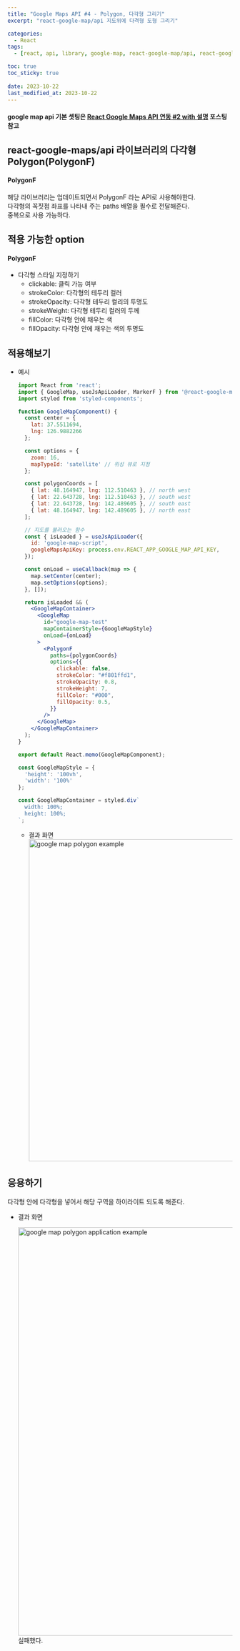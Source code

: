 ```yaml
---
title: "Google Maps API #4 - Polygon, 다각형 그리기"
excerpt: "react-google-map/api 지도위에 다격형 도형 그리기"

categories:
  - React
tags:
  - [react, api, library, google-map, react-google-map/api, react-google-map]

toc: true
toc_sticky: true
 
date: 2023-10-22
last_modified_at: 2023-10-22
---
```


#### google map api 기본 셋팅은 [React Google Maps API 연동 #2 with 설명](https://sunmerrr.github.io/react/react-google-map-api/) 포스팅 참고

## react-google-maps/api 라이브러리의 다각형 Polygon(PolygonF)
#### PolygonF
  해당 라이브러리는 업데이트되면서 PolygonF 라는 API로 사용해야한다.    
  다각형의 꼭짓점 좌표를 나타내 주는 paths 배열을 필수로 전달해준다.    
  중복으로 사용 가능하다.

## 적용 가능한 option
#### PolygonF
- 다각형 스타일 지정하기
  - clickable: 클릭 가능 여부
  - strokeColor: 다각형의 테두리 컬러
  - strokeOpacity: 다각형 테두리 컬리의 투명도
  - strokeWeight: 다각형 테두리 컬러의 두께
  - fillColor: 다각형 안에 채우는 색
  - fillOpacity: 다각형 안에 채우는 색의 투명도

## 적용해보기
  - 예시
    ```jsx
    import React from 'react';
    import { GoogleMap, useJsApiLoader, MarkerF } from '@react-google-maps/api';
    import styled from 'styled-components';

    function GoogleMapComponent() {
      const center = {
        lat: 37.5511694,
        lng: 126.9882266
      };

      const options = {
        zoom: 16,
        mapTypeId: 'satellite' // 위성 뷰로 지정 
      };

      const polygonCoords = [
        { lat: 48.164947, lng: 112.510463 }, // north west 
        { lat: 22.643728, lng: 112.510463 }, // south west
        { lat: 22.643728, lng: 142.489605 }, // south east
        { lat: 48.164947, lng: 142.489605 }, // north east
      ];

      // 지도를 불러오는 함수
      const { isLoaded } = useJsApiLoader({
        id: 'google-map-script',
        googleMapsApiKey: process.env.REACT_APP_GOOGLE_MAP_API_KEY,
      });

      const onLoad = useCallback(map => {
        map.setCenter(center);
        map.setOptions(options);
      }, []);

      return isLoaded && (
        <GoogleMapContainer>
          <GoogleMap
            id="google-map-test"
            mapContainerStyle={GoogleMapStyle}
            onLoad={onLoad}
          >
            <PolygonF
              paths={polygonCoords}
              options={{
                clickable: false,
                strokeColor: "#f801ffd1",
                strokeOpacity: 0.8,
                strokeWeight: 7,
                fillColor: "#000",
                fillOpacity: 0.5,
              }}
            />
          </GoogleMap>
        </GoogleMapContainer>
      );
    }

    export default React.memo(GoogleMapComponent);

    const GoogleMapStyle = {
      'height': '100vh',
      'width': '100%'
    };

    const GoogleMapContainer = styled.div`
      width: 100%;
      height: 100%; 
    `;
    ```
    - 결과 화면
      <img width="721" alt="google map polygon example" src="https://github.com/sunmerrr/sunmerrr.github.io/assets/65106740/19c563cc-f882-48be-af53-661594402504">


## 응용하기
다각형 안에 다각형을 넣어서 해당 구역을 하이라이트 되도록 해준다.


  - 결과 화면    
    
    <img width="914" alt="google map polygon application example" src="https://github.com/sunmerrr/sunmerrr.github.io/assets/65106740/6a3a97b8-7c30-41c8-9657-28a73240c166">     
    실패했다.





